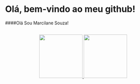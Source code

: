 # Olá, bem-vindo ao meu github!

####Olá Sou Marcilane Souza!

##
<div align="center">
  <a href="https://github.com/MarcilaneSouza">
  <img height="140em" src="https://github-readme-stats.vercel.app/api?username=MarcilaneSouza&show_icons=true&theme=material-palenight&include_all_commits=true&count_private=true"/>
  <img height="140em" src="https://github-readme-stats.vercel.app/api/top-langs/?username=MarcilaneSouza&layout=compact&langs_count=7&theme=material-palenight"/>
